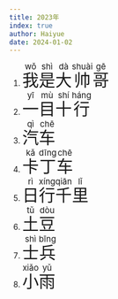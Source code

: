 ```yaml
---
title: 2023年
index: true
author: Haiyue
date: 2024-01-02
---
```


1. <span style="font-size:30px"><ruby>我<rt>wǒ</rt></ruby><ruby>是<rt>shì</rt></ruby><ruby>大<rt>dà</rt></ruby><ruby>帅<rt>shuài</rt></ruby><ruby>哥<rt>gē</rt></ruby></span>
1. <span style="font-size:30px"><ruby>一<rt>yī</rt></ruby><ruby>目<rt>mù</rt></ruby><ruby>十<rt>shí</rt></ruby><ruby>行<rt>háng</rt></ruby></span>
1. <span style="font-size:30px"><ruby>汽<rt>qì</rt></ruby><ruby>车<rt>chē</rt></ruby></span>
1. <span style="font-size:30px"><ruby>卡<rt>kǎ</rt></ruby><ruby>丁<rt>dīng</rt></ruby><ruby>车<rt>chē</rt></ruby></span>
1. <span style="font-size:30px"><ruby>日<rt>rì</rt></ruby><ruby>行<rt>xíng</rt></ruby><ruby>千<rt>qiān</rt></ruby><ruby>里<rt>lǐ</rt></ruby></span>
1. <span style="font-size:30px"><ruby>土<rt>tǔ</rt></ruby><ruby>豆<rt>dòu</rt></ruby></span>
1. <span style="font-size:30px"><ruby>士<rt>shì</rt></ruby><ruby>兵<rt>bīng</rt></ruby></span>
1. <span style="font-size:30px"><ruby>小<rt>xiǎo</rt></ruby><ruby>雨<rt>yǔ</rt></ruby></span>

